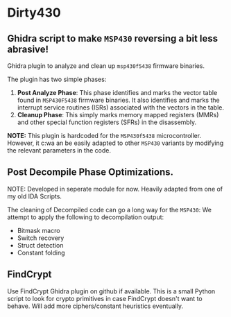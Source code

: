 # Dirty430

## Ghidra script to make `MSP430` reversing a bit less abrasive!

Ghidra plugin to analyze and clean up `msp430f5438` firmware binaries.

The plugin has two simple phases:

1. **Post Analyze Phase**: This phase identifies and marks the vector table found in `MSP430F5438` firmware binaries.
    It also identifies and marks the interrupt service routines (ISRs) associated with the vectors in the table.
2. **Cleanup Phase**: This simply marks memory mapped registers (MMRs) and other special function registers (SFRs) in the disassembly.

**NOTE:** This plugin is hardcoded for the `MSP430f5438` microcontroller. However, it c:wa
an be easily adapted to other `MSP430` variants by modifying the relevant parameters in the code.


## Post Decompile Phase Optimizations.

NOTE: Developed in seperate module for now. Heavily adapted from one of my old IDA Scripts.

The cleaning of Decompiled code can go a long way for the `MSP430`:
We attempt to apply the following to decompilation output:

  - Bitmask macro 
  - Switch recovery
  - Struct detection
  - Constant folding


## FindCrypt

Use FindCrypt Ghidra plugin on github if available. This is a 
small Python script to look for crypto primitives in case FindCrypt doesn't want to behave. 
Will add more ciphers/constant heuristics eventually.